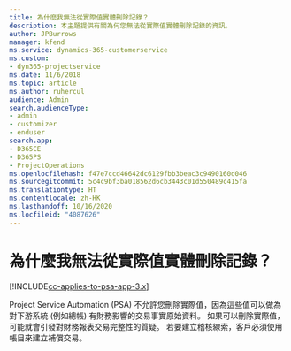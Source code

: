 ```yaml
---
title: 為什麼我無法從實際值實體刪除記錄？
description: 本主題提供有關為何您無法從實際值實體刪除記錄的資訊。
author: JPBurrows
manager: kfend
ms.service: dynamics-365-customerservice
ms.custom:
- dyn365-projectservice
ms.date: 11/6/2018
ms.topic: article
ms.author: ruhercul
audience: Admin
search.audienceType:
- admin
- customizer
- enduser
search.app:
- D365CE
- D365PS
- ProjectOperations
ms.openlocfilehash: f47e7ccd46642dc6129fbb3beac3c9490160d046
ms.sourcegitcommit: 5c4c9bf3ba018562d6cb3443c01d550489c415fa
ms.translationtype: HT
ms.contentlocale: zh-HK
ms.lasthandoff: 10/16/2020
ms.locfileid: "4087626"
---
```

# <a name="why-cant-i-delete-records-from-the-actuals-entity"></a>為什麼我無法從實際值實體刪除記錄？

[!INCLUDE[cc-applies-to-psa-app-3.x](../includes/cc-applies-to-psa-app-3x.md)]

Project Service Automation (PSA) 不允許您刪除實際值，因為這些值可以做為對下游系統 (例如總帳) 有財務影響的交易事實原始資料。 如果可以刪除實際值，可能就會引發對財務報表交易完整性的質疑。 若要建立稽核線索，客戶必須使用帳目來建立補償交易。


